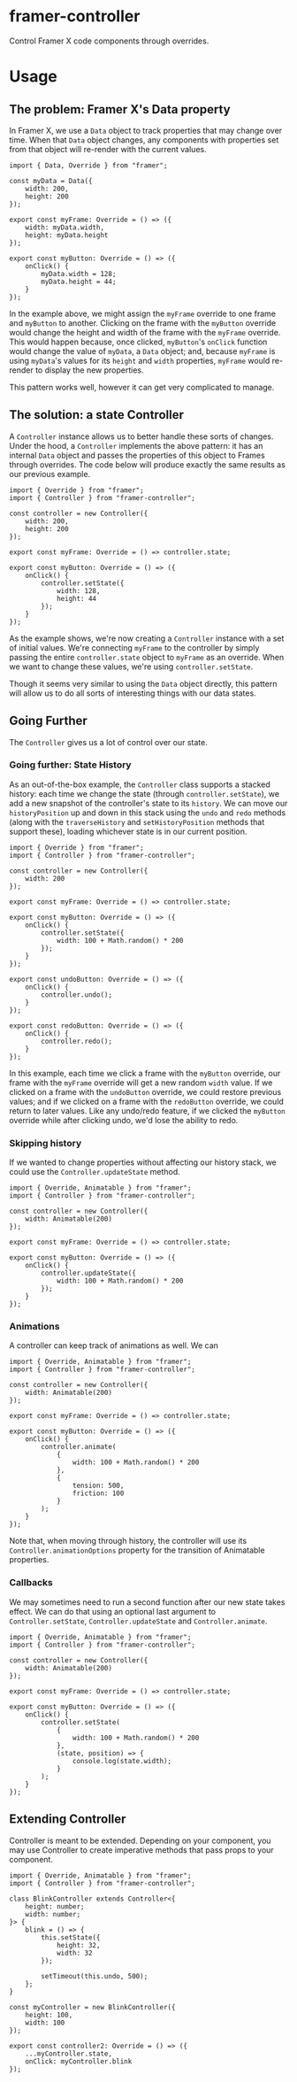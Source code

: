 # framer-controller

Control Framer X code components through overrides.

# Usage

## The problem: Framer X's Data property

In Framer X, we use a `Data` object to track properties that may change over time. When that `Data` object changes, any components with properties set from that object will re-render with the current values.

```tsx
import { Data, Override } from "framer";

const myData = Data({
	width: 200,
	height: 200
});

export const myFrame: Override = () => ({
	width: myData.width,
	height: myData.height
});

export const myButton: Override = () => ({
	onClick() {
		myData.width = 128;
		myData.height = 44;
	}
});
```

In the example above, we might assign the `myFrame` override to one frame and `myButton` to another. Clicking on the frame with the `myButton` override would change the height and width of the frame with the `myFrame` override. This would happen because, once clicked, `myButton`'s `onClick` function would change the value of `myData`, a `Data` object; and, because `myFrame` is using `myData`'s values for its `height` and `width` properties, `myFrame` would re-render to display the new properties.

This pattern works well, however it can get very complicated to manage.

## The solution: a state Controller

A `Controller` instance allows us to better handle these sorts of changes. Under the hood, a `Controller` implements the above pattern: it has an internal `Data` object and passes the properties of this object to Frames through overrides. The code below will produce exactly the same results as our previous example.

```tsx
import { Override } from "framer";
import { Controller } from "framer-controller";

const controller = new Controller({
	width: 200,
	height: 200
});

export const myFrame: Override = () => controller.state;

export const myButton: Override = () => ({
	onClick() {
		controller.setState({
			width: 128,
			height: 44
		});
	}
});
```

As the example shows, we're now creating a `Controller` instance with a set of initial values. We're connecting `myFrame` to the controller by simply passing the entire `controller.state` object to `myFrame` as an override. When we want to change these values, we're using `controller.setState`.

Though it seems very similar to using the `Data` object directly, this pattern will allow us to do all sorts of interesting things with our data states.

## Going Further

The `Controller` gives us a lot of control over our state.

### Going further: State History

As an out-of-the-box example, the `Controller` class supports a stacked history: each time we change the state (through `controller.setState`), we add a new snapshot of the controller's state to its `history`. We can move our `historyPosition` up and down in this stack using the `undo` and `redo` methods (along with the `traverseHistory` and `setHistoryPosition` methods that support these), loading whichever state is in our current position.

```tsx
import { Override } from "framer";
import { Controller } from "framer-controller";

const controller = new Controller({
	width: 200
});

export const myFrame: Override = () => controller.state;

export const myButton: Override = () => ({
	onClick() {
		controller.setState({
			width: 100 + Math.random() * 200
		});
	}
});

export const undoButton: Override = () => ({
	onClick() {
		controller.undo();
	}
});

export const redoButton: Override = () => ({
	onClick() {
		controller.redo();
	}
});
```

In this example, each time we click a frame with the `myButton` override, our frame with the `myFrame` override will get a new random `width` value. If we clicked on a frame with the `undoButton` override, we could restore previous values; and if we clicked on a frame with the `redoButton` override, we could return to later values. Like any undo/redo feature, if we clicked the `myButton` override while after clicking undo, we'd lose the ability to redo.

### Skipping history

If we wanted to change properties without affecting our history stack, we could use the `Controller.updateState` method.

```tsx
import { Override, Animatable } from "framer";
import { Controller } from "framer-controller";

const controller = new Controller({
	width: Animatable(200)
});

export const myFrame: Override = () => controller.state;

export const myButton: Override = () => ({
	onClick() {
		controller.updateState({
			width: 100 + Math.random() * 200
		});
	}
});
```

### Animations

A controller can keep track of animations as well. We can

```tsx
import { Override, Animatable } from "framer";
import { Controller } from "framer-controller";

const controller = new Controller({
	width: Animatable(200)
});

export const myFrame: Override = () => controller.state;

export const myButton: Override = () => ({
	onClick() {
		controller.animate(
			{
				width: 100 + Math.random() * 200
			},
			{
				tension: 500,
				friction: 100
			}
		);
	}
});
```

Note that, when moving through history, the controller will use its `Controller.animationOptions` property for the transition of Animatable properties.

### Callbacks

We may sometimes need to run a second function after our new state takes effect. We can do that using an optional last argument to `Controller.setState`, `Controller.updateState` and `Controller.animate`.

```tsx
import { Override, Animatable } from "framer";
import { Controller } from "framer-controller";

const controller = new Controller({
	width: Animatable(200)
});

export const myFrame: Override = () => controller.state;

export const myButton: Override = () => ({
	onClick() {
		controller.setState(
			{
				width: 100 + Math.random() * 200
			},
			(state, position) => {
				console.log(state.width);
			}
		);
	}
});
```

## Extending Controller

Controller is meant to be extended. Depending on your component, you may use Controller to create imperative methods that pass props to your component.

```tsx
import { Override, Animatable } from "framer";
import { Controller } from "framer-controller";

class BlinkController extends Controller<{
	height: number;
	width: number;
}> {
	blink = () => {
		this.setState({
			height: 32,
			width: 32
		});

		setTimeout(this.undo, 500);
	};
}

const myController = new BlinkController({
	height: 100,
	width: 100
});

export const controller2: Override = () => ({
	...myController.state,
	onClick: myController.blink
});
```
